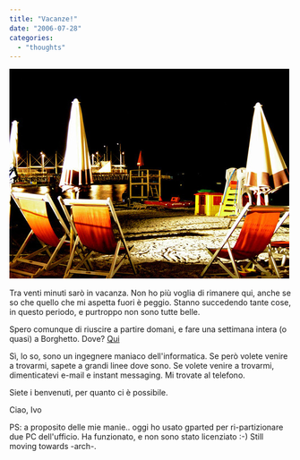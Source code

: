 ```yaml
---
title: "Vacanze!"
date: "2006-07-28"
categories: 
  - "thoughts"
---
```


[![](images/180560358_80f436834f.jpg)](http://www.flickr.com/photos/nothingdelicious/180560358/ "photo sharing")  

  
Tra venti minuti sarò in vacanza. Non ho più voglia di rimanere qui, anche se so che quello che mi aspetta fuori è peggio. Stanno succedendo tante cose, in questo periodo, e purtroppo non sono tutte belle.

Spero comunque di riuscire a partire domani, e fare una settimana intera (o quasi) a Borghetto. Dove? [Qui](http://maps.google.com/maps?f=q&hl=it&q=borghetto+santo+spirito,+italy&ie=UTF8&ll=44.12136,8.241463&spn=0.106224,0.342636&t=h&om=1)

Sì, lo so, sono un ingegnere maniaco dell'informatica. Se però volete venire a trovarmi, sapete a grandi linee dove sono. Se volete venire a trovarmi, dimenticatevi e-mail e instant messaging. Mi trovate al telefono.

Siete i benvenuti, per quanto ci è possibile.

Ciao, Ivo

PS: a proposito delle mie manie.. oggi ho usato gparted per ri-partizionare due PC dell'ufficio. Ha funzionato, e non sono stato licenziato :-) Still moving towards -arch-.

